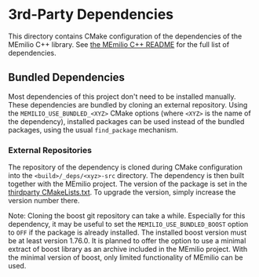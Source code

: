 # 3rd-Party Dependencies

This directory contains CMake configuration of the dependencies of the MEmilio C++ library. See [the MEmilio C++ README](../README.md) for the full list of dependencies.

## Bundled Dependencies

Most dependencies of this project don't need to be installed manually. These dependencies are bundled by cloning an external repository. Using the `MEMILIO_USE_BUNDLED_<XYZ>` CMake options (where `<XYZ>` is the name of the dependency), installed packages can be used instead of the bundled packages, using the usual `find_package` mechanism.

### External Repositories

The repository of the dependency is cloned during CMake configuration into the `<build>/_deps/<xyz>-src` directory. The dependency is then built together with the MEmilio project. The version of the package is set in the [thirdparty CMakeLists.txt](CMakeLists.txt). To upgrade the version, simply increase the version number there.

Note: Cloning the boost git repository can take a while. Especially for this dependency, it may be useful to set the `MEMILIO_USE_BUNDLED_BOOST` option to `OFF` if the package is already installed. The installed boost version must be at least version 1.76.0.
 It is planned to offer the option to use a minimal extract of boost library as an archive included in the MEmilio project. With the minimal version of boost, only limited functionality of MEmilio can be used.